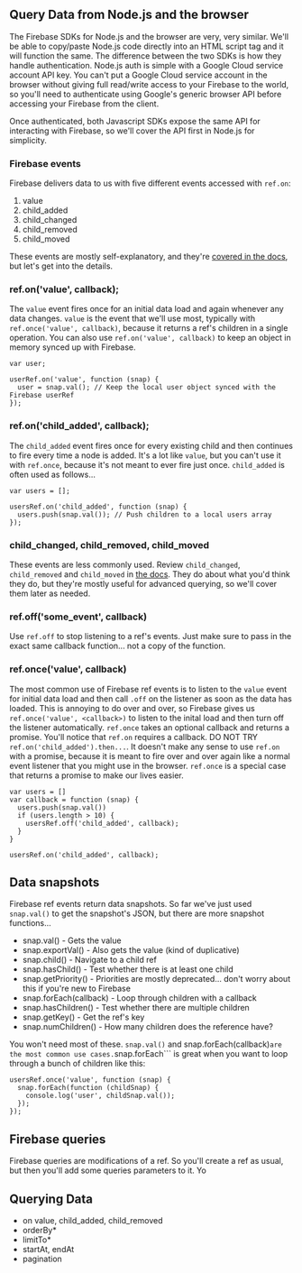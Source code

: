 ## Query Data from Node.js and the browser
The Firebase SDKs for Node.js and the browser are very, very similar. We'll be able to copy/paste Node.js code directly into an HTML script tag and it will function the same. The difference between the two SDKs is how they handle authentication. Node.js auth is simple with a Google Cloud service account API key. You can't put a Google Cloud service account in the browser without giving full read/write access to your Firebase to the world, so you'll need to authenticate using Google's generic browser API before accessing your Firebase from the client.

Once authenticated, both Javascript SDKs expose the same API for interacting with Firebase, so we'll cover the API first in Node.js for simplicity.

### Firebase events
Firebase delivers data to us with five different events accessed with ```ref.on```:

1. value
2. child_added
3. child_changed
4. child_removed
5. child_moved

These events are mostly self-explanatory, and they're [covered in the docs](https://developers.google.com/firebase/docs/database/web/retrieving-data#section-event-types), but let's get into the details.

### ref.on('value', callback);
The ```value``` event fires once for an initial data load and again whenever any data changes. ```value``` is the event that we'll use most, typically with ```ref.once('value', callback)```, because it returns a ref's children in a single operation. You can also use ```ref.on('value', callback)``` to keep an object in memory synced up with Firebase.

```
var user;

userRef.on('value', function (snap) {
  user = snap.val(); // Keep the local user object synced with the Firebase userRef 
});
```  

### ref.on('child_added', callback);
The ```child_added``` event fires once for every existing child and then continues to fire every time a node is added. It's a lot like ```value```, but you can't use it with ```ref.once```, because it's not meant to ever fire just once. ```child_added``` is often used as follows...

```
var users = [];

usersRef.on('child_added', function (snap) {
  users.push(snap.val()); // Push children to a local users array
});
```

### child_changed, child_removed, child_moved
These events are less commonly used. Review ```child_changed```, ```child_removed``` and ```child_moved``` in [the docs](https://developers.google.com/firebase/docs/database/web/retrieving-data#section-event-types). They do about what you'd think they do, but they're mostly useful for advanced querying, so we'll cover them later as needed.

### ref.off('some_event', callback)
Use ```ref.off``` to stop listening to a ref's events. Just make sure to pass in the exact same callback function... not a copy of the function.

### ref.once('value', callback)
The most common use of Firebase ref events is to listen to the ```value``` event for initial data load and then call ```.off``` on the listener as soon as the data has loaded. This is annoying to do over and over, so Firebase gives us ```ref.once('value', <callback>)``` to listen to the inital load and then turn off the listener automatically. ```ref.once``` takes an optional callback and returns a promise. You'll notice that ```ref.on``` requires a callback. DO NOT TRY ```ref.on('child_added').then...```. It doesn't make any sense to use ```ref.on``` with a promise, because it is meant to fire over and over again like a normal event listener that you might use in the browser. ```ref.once``` is a special case that returns a promise to make our lives easier. 

```
var users = []
var callback = function (snap) {
  users.push(snap.val())
  if (users.length > 10) {
    usersRef.off('child_added', callback);
  }
}

usersRef.on('child_added', callback);
```

## Data snapshots
Firebase ref events return data snapshots. So far we've just used ```snap.val()``` to get the snapshot's JSON, but there are more snapshot functions...

- snap.val() - Gets the value
- snap.exportVal() - Also gets the value (kind of duplicative)
- snap.child() - Navigate to a child ref
- snap.hasChild() - Test whether there is at least one child
- snap.getPriority() - Priorities are mostly deprecated... don't worry about this if you're new to Firebase
- snap.forEach(callback) - Loop through children with a callback
- snap.hasChildren() - Test whether there are multiple children
- snap.getKey() - Get the ref's key
- snap.numChildren() - How many children does the reference have?

You won't need most of these. ```snap.val()``` and snap.forEach(callback)``` are the most common use cases. ```snap.forEach``` is great when you want to loop through a bunch of children like this:

```
usersRef.once('value', function (snap) {
  snap.forEach(function (childSnap) {
    console.log('user', childSnap.val());
  });
});
```

## Firebase queries
Firebase queries are modifications of a ref. So you'll create a ref as usual, but then you'll add some queries parameters to it. Yo



## Querying Data
- on value, child_added, child_removed
- orderBy*
- limitTo*
- startAt, endAt
- pagination

